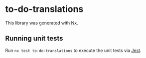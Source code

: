 # to-do-translations

This library was generated with [Nx](https://nx.dev).

## Running unit tests

Run `nx test to-do-translations` to execute the unit tests via [Jest](https://jestjs.io).

